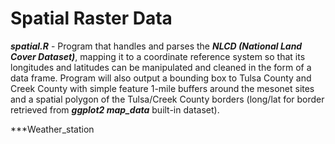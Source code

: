 # Spatial Raster Data

***spatial.R*** - Program that handles and parses the ***NLCD (National Land Cover Dataset)***, mapping it to a coordinate reference system so that its longitudes and latitudes can be manipulated and cleaned in the form of a data frame. Program will also output a bounding box to Tulsa County and Creek County with simple feature 1-mile buffers around the mesonet sites and a spatial polygon of the Tulsa/Creek County borders (long/lat for border retrieved from ***ggplot2 map_data*** built-in dataset).

***Weather_station
